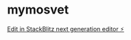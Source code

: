 # mymosvet

[Edit in StackBlitz next generation editor ⚡️](https://stackblitz.com/~/github.com/adigot/mymosvet)
